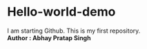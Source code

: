 # Hello-world-demo
I am starting Github. This is my first repository.
<br>
<b>Author : Abhay Pratap Singh</b>
